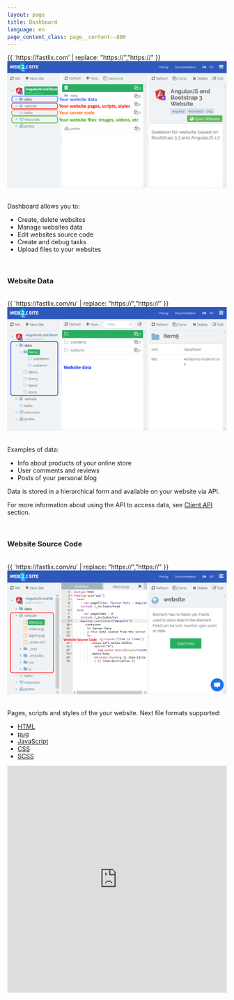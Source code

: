 ```yaml
---
layout: page
title: Dashboard
language: en
page_content_class: page__content--800
---
```


<div class="safari">
    <div class="safari__header">
        <div class="safari__buttons">
            <div class="safari__button safari__button--red"></div>
            <div class="safari__button safari__button--orange"></div>
            <div class="safari__button safari__button--green"></div>
        </div>
        <div class="safari__address_bar">
            <div class="safari__url">{{ 'https://fastlix.com' | replace: "https://","<span class='safari__url__https'>https://</span>" }}</div>
        </div>
    </div>
    <img class="safari__img" src="/images/docs/dashboard/intro.png" />
</div>

<br>

Dashboard allows you to:
- Create, delete websites
- Manage websites data
- Edit websites source code
- Create and debug tasks
- Upload files to your websites

<br>

### Website Data

<br>

<div class="safari">
    <div class="safari__header">
        <div class="safari__buttons">
            <div class="safari__button safari__button--red"></div>
            <div class="safari__button safari__button--orange"></div>
            <div class="safari__button safari__button--green"></div>
        </div>
        <div class="safari__address_bar">
            <div class="safari__url">{{ 'https://fastlix.com/ru' | replace: "https://","<span class='safari__url__https'>https://</span>" }}</div>
        </div>
    </div>
    <img class="safari__img" src="/images/docs/dashboard/data.png" />
</div>

<br>

Examples of data:

- Info about products of your online store
- User comments and reviews
- Posts of your personal blog

Data is stored in a hierarchical form and available on your website via API. 

For more information about using the API to access data, see [Client API](/docs/api) section.

<br>

### Website Source Code

<br>

<div class="safari">
    <div class="safari__header">
        <div class="safari__buttons">
            <div class="safari__button safari__button--red"></div>
            <div class="safari__button safari__button--orange"></div>
            <div class="safari__button safari__button--green"></div>
        </div>
        <div class="safari__address_bar">
            <div class="safari__url">{{ 'https://fastlix.com/ru' | replace: "https://","<span class='safari__url__https'>https://</span>" }}</div>
        </div>
    </div>
    <img class="safari__img" src="/images/docs/dashboard/website.png" />
</div>

<br>

Pages, scripts and styles of the your website. Next file formats supported:

- [HTML](https://wikipedia.org/wiki/HTML)
- [pug](https://pugjs.org)
- [JavaScript](https://wikipedia.org/wiki/JavaScript)
- [CSS](https://wikipedia.org/wiki/CSS)
- [SCSS](https://sass-lang.com/)

<div class="safari">
    <iframe width="100%" height="520" style="margin-bottom: -10px" src="https://www.youtube.com/embed/I0O2h_34jhY?rel=0&amp;showinfo=0" frameborder="0" allow="autoplay; encrypted-media" allowfullscreen></iframe>
</div>
